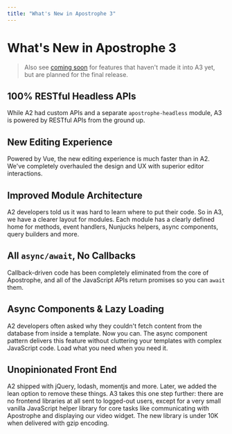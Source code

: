 ```yaml
---
title: "What's New in Apostrophe 3"
---
```


# What's New in Apostrophe 3

> Also see [coming soon](coming-soon.md) for features that haven't made it into A3 yet, but are planned for the final release.

## 100% RESTful Headless APIs 
While A2 had custom APIs and a separate `apostrophe-headless` module, A3 is powered by RESTful APIs from the ground up.

## New Editing Experience
Powered by Vue, the new editing experience is much faster than in A2. We've completely overhauled the design and UX with superior editor interactions.

## Improved Module Architecture
A2 developers told us it was hard to learn where to put their code. So in A3, we have a clearer layout for modules. Each module has a clearly defined home for methods, event handlers, Nunjucks helpers, async components, query builders and more.

## All `async/await`, No Callbacks

Callback-driven code has been completely eliminated from the core of Apostrophe, and all of the JavaScript APIs return promises so you can `await` them.

## Async Components & Lazy Loading
A2 developers often asked why they couldn't fetch content from the database from inside a template. Now you can. The async component pattern delivers this feature without cluttering your templates with complex JavaScript code. Load what you need when you need it.

## Unopinionated Front End
A2 shipped with jQuery, lodash, momentjs and more. Later, we added the lean option to remove these things. A3 takes this one step further: there are no frontend libraries at all sent to logged-out users, except for a very small vanilla JavaScript helper library for core tasks like communicating with Apostrophe and displaying our video widget. The new library is under 10K when delivered with gzip encoding.
